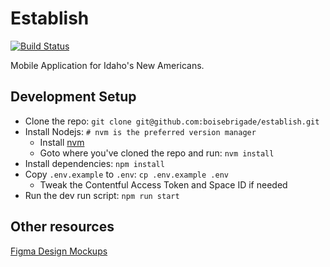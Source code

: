 # Establish
[![Build Status](https://travis-ci.org/boisebrigade/establish.svg?branch=master)](https://travis-ci.org/boisebrigade/establish)

Mobile Application for Idaho's New Americans.

## Development Setup

- Clone the repo: `git clone git@github.com:boisebrigade/establish.git`
- Install Nodejs: `# nvm is the preferred version manager`
  - Install [nvm](https://github.com/creationix/nvm)
  - Goto where you've cloned the repo and run: `nvm install`
- Install dependencies: `npm install`
- Copy `.env.example` to `.env`: `cp .env.example .env`
  - Tweak the Contentful Access Token and Space ID if needed
- Run the dev run script: `npm run start`

## Other resources


[Figma Design Mockups](https://www.figma.com/file/NeAhTfevJh3HddyceURedgsp/Establish-App?node-id=13%3A17)


   
